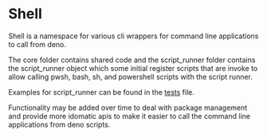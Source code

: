 # Shell

Shell is a namespace for various cli wrappers for command line applications to call from deno.

The core folder contains shared code and the script_runner folder contains the script_runner object which some initial
register scripts that are invoke to allow calling pwsh, bash, sh, and powershell scripts with the script runner.

Examples for script_runner can be found in the [tests](./script_runner/mod_test.ts) file.

Functionality may be added over time to deal with package management and provide more idomatic apis to make it easier to
call the command line applications from deno scripts.

